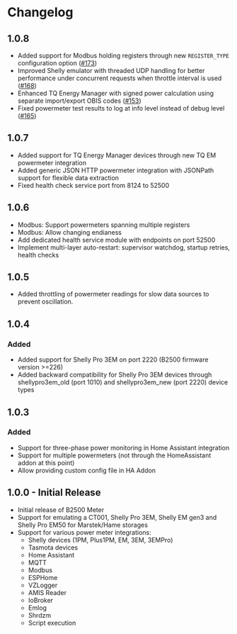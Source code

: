 # Changelog

## 1.0.8
- Added support for Modbus holding registers through new `REGISTER_TYPE` configuration option ([#173](https://github.com/tomquist/b2500-meter/pull/173))
- Improved Shelly emulator with threaded UDP handling for better performance under concurrent requests when throttle interval is used ([#168](https://github.com/tomquist/b2500-meter/pull/168))
- Enhanced TQ Energy Manager with signed power calculation using separate import/export OBIS codes ([#153](https://github.com/tomquist/b2500-meter/pull/153))
- Fixed powermeter test results to log at info level instead of debug level ([#165](https://github.com/tomquist/b2500-meter/pull/165))

## 1.0.7
- Added support for TQ Energy Manager devices through new TQ EM powermeter integration
- Added generic JSON HTTP powermeter integration with JSONPath support for flexible data extraction
- Fixed health check service port from 8124 to 52500

## 1.0.6
- Modbus: Support powermeters spanning multiple registers
- Modbus: Allow changing endianess
- Add dedicated health service module with endpoints on port 52500
- Implement multi-layer auto-restart: supervisor watchdog, startup retries, health checks

## 1.0.5
- Added throttling of powermeter readings for slow data sources to prevent oscillation.

## 1.0.4

### Added
- Added support for Shelly Pro 3EM on port 2220 (B2500 firmware version >=226)
- Added backward compatibility for Shelly Pro 3EM devices through shellypro3em_old (port 1010) and shellypro3em_new (port 2220) device types

## 1.0.3

### Added
- Support for three-phase power monitoring in Home Assistant integration
- Support for multiple powermeters (not through the HomeAssistant addon at this point)
- Allow providing custom config file in HA Addon

## 1.0.0 - Initial Release

- Initial release of B2500 Meter
- Support for emulating a CT001, Shelly Pro 3EM, Shelly EM gen3 and Shelly Pro EM50 for Marstek/Hame storages
- Support for various power meter integrations:
  - Shelly devices (1PM, Plus1PM, EM, 3EM, 3EMPro)
  - Tasmota devices
  - Home Assistant
  - MQTT
  - Modbus
  - ESPHome
  - VZLogger
  - AMIS Reader
  - IoBroker
  - Emlog
  - Shrdzm
  - Script execution
